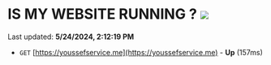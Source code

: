 # IS MY WEBSITE RUNNING ? [![](https://img.shields.io/static/v1?label=Sponsor&message=%E2%9D%A4&logo=GitHub&color=%23fe8e86)](https://github.com/sponsors/<username>)

Last updated: **5/24/2024, 2:12:19 PM**

- `GET` [https://youssefservice.me](https://youssefservice.me) - **Up** (157ms)
